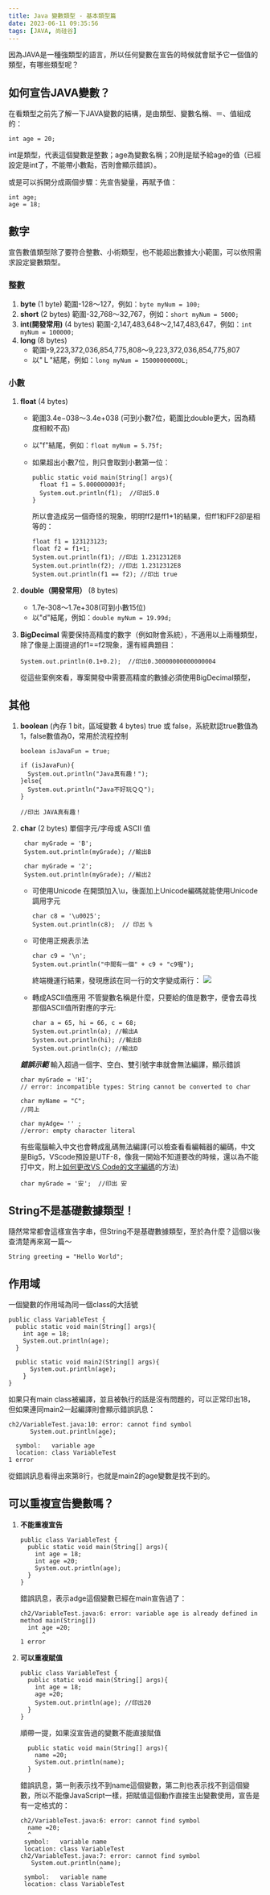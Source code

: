 ```yaml
---
title: Java 變數類型 - 基本類型篇
date: 2023-06-11 09:35:56
tags: [JAVA, 尚硅谷]
---
```

因為JAVA是一種強類型的語言，所以任何變數在宣告的時候就會賦予它一個值的類型，有哪些類型呢？

## 如何宣告JAVA變數？
在看類型之前先了解一下JAVA變數的結構，是由類型、變數名稱、＝、值組成的：
```
int age = 20;
```
int是類型，代表這個變數是整數；age為變數名稱；20則是賦予給age的值（已經設定是int了，不能帶小數點，否則會顯示錯誤）。

或是可以拆開分成兩個步驟：先宣告變量，再賦予值：
```
int age;
age = 18;
```

## 數字
宣告數值類型除了要符合整數、小術類型，也不能超出數據大小範圍，可以依照需求設定變數類型。
### 整數
1. **byte**	(1 byte)
    範圍-128～127，例如：```byte myNum = 100;```
2. **short** (2 bytes)
    範圍-32,768～32,767，例如：```short myNum = 5000;```
3. **int(開發常用)** (4 bytes)
    範圍-2,147,483,648～2,147,483,647，例如：```int myNum = 100000;```
4. **long** (8 bytes)
    * 範圍-9,223,372,036,854,775,808～9,223,372,036,854,775,807
    * 以"Ｌ"結尾，例如：```long myNum = 15000000000L;```

### 小數
1. **float** (4 bytes)
   * 範圍3.4e−038～3.4e+038 (可到小數7位，範圍比double更大，因為精度相較不高)
   * 以"f"結尾，例如：```float myNum = 5.75f;```
   * 如果超出小數7位，則只會取到小數第一位：
        ```
        public static void main(String[] args){
          float f1 = 5.000000003f;
          System.out.println(f1);  //印出5.0
       }
        ```
        
        所以會造成另一個奇怪的現象，明明ff2是ff1+1的結果，但ff1和FF2卻是相等的：
        ```
        float f1 = 123123123;
        float f2 = f1+1;
        System.out.println(f1); //印出 1.2312312E8
        System.out.println(f2); //印出 1.2312312E8
        System.out.println(f1 == f2); //印出 true
        ```
    
2. **double（開發常用）** (8 bytes)
   * 1.7e-308～1.7e+308(可到小數15位)
   * 以"d"結尾，例如：```double myNum = 19.99d;```

3. **BigDecimal**
    需要保持高精度的數字（例如財會系統），不適用以上兩種類型，
    除了像是上面提過的f1==f2現象，還有經典題目：
    ```
    System.out.println(0.1+0.2);  //印出0.30000000000000004
    ```
   從這些案例來看，專案開發中需要高精度的數據必須使用BigDecimal類型， 
    
## 其他
1. **boolean**	(內存 1 bit，區域變數 4 bytes)
    true 或 false，系統默認true數值為1，false數值為0，常用於流程控制
    ```
    boolean isJavaFun = true;

    if (isJavaFun){
      System.out.println("Java真有趣！");
    }else{
      System.out.println("Java不好玩ＱＱ");
    }
    
    //印出 JAVA真有趣！
    ```
    
2. **char** (2 bytes)
    單個字元/字母或 ASCII 值
   
   ```
    char myGrade = 'B';
    System.out.println(myGrade); //輸出B

    char myGrade = '2';
    System.out.println(myGrade); //輸出2
    ```

    * 可使用Unicode
    在開頭加入\u，後面加上Unicode編碼就能使用Unicode調用字元
        ```
        char c8 = '\u0025';
        System.out.println(c8);  // 印出 %
        ```
    * 可使用正規表示法
        ```
        char c9 = '\n';
        System.out.println("中間有一個" + c9 + "c9喔");
        ```
        終端機運行結果，發現應該在同一行的文字變成兩行：        ![](https://hackmd.io/_uploads/BkN8bXQDn.png)

    * 轉成ASCII值應用
    不管變數名稱是什麼，只要給的值是數字，便會去尋找那個ASCII值所對應的字元:
        ```
        char a = 65, hi = 66, c = 68;
        System.out.println(a); //輸出A
        System.out.println(hi); //輸出B
        System.out.println(c); //輸出D
        ```
    ***錯誤示範***
    輸入超過一個字、空白、雙引號字串就會無法編譯，顯示錯誤
    ```
    char myGrade = 'HI'; 
    // error: incompatible types: String cannot be converted to char
    
    char myName = "C";  
    //同上
    
    char myAdge= '' ;  
    //error: empty character literal
    ```
    有些電腦輸入中文也會轉成亂碼無法編譯(可以檢查看看編輯器的編碼，中文是Big5，VScode預設是UTF-8，像我一開始不知道要改的時候，還以為不能打中文，附上[如何更改VS Code的文字編碼](https://ithelp.ithome.com.tw/articles/10190243)的方法)
    ```
    char myGrade = '安';  //印出 安
    ```
    
## String不是基礎數據類型！
隨然常常都會這樣宣告字串，但String不是基礎數據類型，至於為什麼？這個以後查清楚再來寫一篇～
```
String greeting = "Hello World";
```


## 作用域
一個變數的作用域為同一個class的大括號
```
public class VariableTest {
  public static void main(String[] args){
    int age = 18;
    System.out.println(age);
  }

  public static void main2(String[] args){
      System.out.println(age);
    }
}
```
如果只有main class被編譯，並且被執行的話是沒有問題的，可以正常印出18，但如果連同main2一起編譯則會顯示錯誤訊息：
```
ch2/VariableTest.java:10: error: cannot find symbol
      System.out.println(age);
                         ^
  symbol:   variable age
  location: class VariableTest
1 error
```
從錯誤訊息看得出來第8行，也就是main2的age變數是找不到的。


## 可以重複宣告變數嗎？
1. **不能重複宣告**
    ```
    public class VariableTest {
      public static void main(String[] args){
        int age = 18;
        int age =20;
        System.out.println(age);
      }
    }
    ```
    錯誤訊息，表示adge這個變數已經在main宣告過了：
    ```
    ch2/VariableTest.java:6: error: variable age is already defined in method main(String[])
      int age =20;
          ^
    1 error
    ```

2. **可以重複賦值**
    ```
    public class VariableTest {
      public static void main(String[] args){
        int age = 18;
        age =20;
        System.out.println(age); //印出20
      }
    }
    ```
    順帶一提，如果沒宣告過的變數不能直接賦值
    ```
      public static void main(String[] args){
        name =20;
        System.out.println(name);
      }
     ```
     錯誤訊息，第一則表示找不到name這個變數，第二則也表示找不到這個變數，所以不能像JavaScript一樣，把賦值這個動作直接生出變數使用，宣告是有一定格式的：
     ```
     ch2/VariableTest.java:6: error: cannot find symbol
       name =20;
       ^
      symbol:   variable name
      location: class VariableTest
    ch2/VariableTest.java:7: error: cannot find symbol
        System.out.println(name);
                           ^
      symbol:   variable name
      location: class VariableTest
     ```